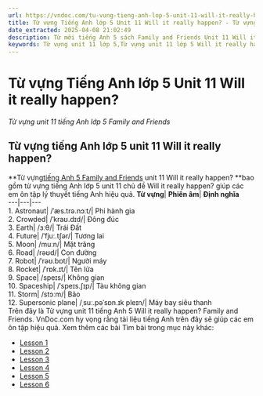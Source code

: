 ```yaml
---
url: https://vndoc.com/tu-vung-tieng-anh-lop-5-unit-11-will-it-really-happen-327369
title: Từ vựng Tiếng Anh lớp 5 Unit 11 Will it really happen? - Từ vựng unit 11 tiếng Anh lớp 5 Family and Friends - VnDoc.com
date_extracted: 2025-04-08 21:02:49
description: Từ mới tiếng Anh 5 sách Family and Friends Unit 11 Will it really happen? giúp các em học sinh ôn tập Từ vựng tiếng Anh lớp 5 theo từng Unit hiệu quả.
keywords: Từ vựng unit 11 lớp 5,Từ vựng unit 11 lớp 5 Will it really happen,từ vựng tiếng anh lớp 5 unit 11 Will it really happen,từ vựng tiếng anh 5 unit 11 Will it really happen,Từ vựng unit 11 tiếng Anh lớp 5 family and friends,từ vựng tiếng anh lớp 5 unit 11,từ vựng tiếng anh 5 unit 11,từ vựng tiếng anh unit 11 lớp 5,từ vựng tiếng anh lớp 5 unit 11 family and friends,từ vựng tiếng anh 5 family and friends unit 11,từ vựng tiếng anh lớp 5 family and friends unit 11
---
```


# Từ vựng Tiếng Anh lớp 5 Unit 11 Will it really happen?
_Từ vựng unit 11 tiếng Anh lớp 5 Family and Friends_
## Từ vựng tiếng Anh lớp 5 unit 11 Will it really happen?
**Từ vựng[tiếng Anh 5 Family and Friends](<https://vndoc.com/tieng-anh-lop-5-family-friends>) unit 11 Will it really happen? **bao gồm từ vựng tiếng Anh lớp 5 unit 11 chủ đề Will it really happen? giúp các em ôn tập lý thuyết tiếng Anh hiệu quả.
**Từ vựng**| **Phiên âm**| **Định nghĩa**  
---|---|---  
1\. Astronaut| /ˈæs.trə.nɔːt/| Phi hành gia  
2\. Crowded| /ˈkraʊ.dɪd/| Đông đúc  
3\. Earth| /ɜːθ/| Trái Đất  
4\. Future| /ˈfjuː.tʃər/| Tương lai  
5\. Moon| /muːn/| Mặt trăng  
6\. Road| /rəʊd/| Con đường  
7\. Robot| /ˈrəʊ.bɒt/| Người máy  
8\. Rocket| /ˈrɒk.ɪt/| Tên lửa  
9\. Space| /speɪs/| Không gian  
10\. Spaceship| /ˈspeɪs.ʃɪp/| Tàu không gian  
11\. Storm| /stɔːm/| Bão  
12\. Supersonic plane| /ˌsuː.pəˈsɒn.ɪk pleɪn/| Máy bay siêu thanh  
Trên đây là Từ vựng unit 11 tiếng Anh 5 Will it really happen? Family and Friends. VnDoc.com hy vọng rằng tài liệu tiếng Anh trên đây sẽ giúp các em ôn tập hiệu quả.
Xem thêm các bài Tìm bài trong mục này khác:
  * [Lesson 1](</family-and-friends-5-national-edition-unit-11-lesson-1-338189>)
  * [Lesson 2](</family-and-friends-5-national-edition-unit-11-lesson-2-338195>)
  * [Lesson 3](</family-and-friends-5-national-edition-unit-11-lesson-3-338391>)
  * [Lesson 4](</family-and-friends-5-national-edition-unit-11-lesson-4-338401>)
  * [Lesson 5](</family-and-friends-5-national-edition-unit-11-lesson-5-338429>)
  * [Lesson 6](</family-and-friends-5-national-edition-unit-11-lesson-6-338431>)

